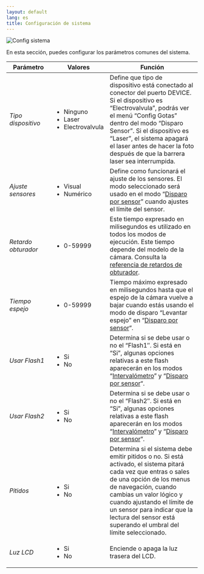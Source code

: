 ```yaml
---
layout: default
lang: es
title: Configuración de sistema
---
```


![](../../../../assets/images/es-lcd-system-config-menu.jpg "Config sistema")

En esta sección, puedes configurar los parámetros comunes del sistema.

<table>
<thead>
<tr>
<th style="width: 100px;"><strong>Parámetro</strong></th>
<th style="width: 100px;"><strong>Valores</strong></th>
<th><strong>Función</strong></th>
</tr>
</thead>
<tbody>
<tr>
<td><em>Tipo dispositivo</em></td>
<td>
<ul>
<li>Ninguno</li>
<li>Laser</li>
<li>Electrovalvula</li>
</ul>
</td>
<td>Define que tipo de dispositivo está conectado al conector del puerto DEVICE. Si el dispositivo es &#8220;Electrovalvula&#8221;, podrás ver el menú &#8220;Config Gotas&#8221; dentro del modo &#8220;Disparo Sensor&#8221;. Si el dispositivo es &#8220;Laser&#8221;, el sistema apagará el laser antes de hacer la foto después de que la barrera laser sea interrumpida.</td>
</tr>
<tr>
<td><em>Ajuste sensores</em></td>
<td>
<ul>
<li>Visual</li>
<li>Numérico</li>
</ul>
</td>
<td>Define como funcionará el ajuste de los sensores. El modo seleccionado será usado en el modo &#8220;<a title="Modo disparo por sensor" href="../modo-disparo-por-sensor/">Disparo por sensor</a>&#8221; cuando ajustes el límite del sensor.</td>
</tr>
<tr>
<td><em>Retardo obturador</em></td>
<td>
<ul>
<li>0-59999</li>
</ul>
</td>
<td>Este tiempo expresado en milisegundos es utilizado en todos los modos de ejecución. Este tiempo depende del modelo de la cámara. Consulta la <a title="Retardos de obturador de cámaras" href="../../referencia/retardos-de-obturador-de-camaras/">referencia de retardos de obturador</a>.</td>
</tr>
<tr>
<td><em>Tiempo espejo</em></td>
<td>
<ul>
<li>0-59999</li>
</ul>
</td>
<td>Tiempo máximo expresado en milisegundos hasta que el espejo de la cámara vuelve a bajar cuando estás usando el modo de disparo &#8220;Levantar espejo&#8221; en &#8220;<a title="Modo disparo por sensor" href="../modo-disparo-por-sensor/">Disparo por sensor</a>&#8220;.</td>
</tr>
<tr>
<td><em>Usar Flash1</em></td>
<td>
<ul>
<li>Si</li>
<li>No</li>
</ul>
</td>
<td>Determina si se debe usar o no el &#8220;Flash1&#8243;. Si está en &#8220;Si&#8221;, algunas opciones relativas a este flash aparecerán en los modos &#8220;<a title="Modo Intervalómetro" href="../modo-intervalometro/">Intervalómetro</a>&#8221; y &#8220;<a title="Modo disparo por sensor" href="../modo-disparo-por-sensor/">Disparo por sensor</a>&#8220;.</td>
</tr>
<tr>
<td><em>Usar Flash2</em></td>
<td>
<ul>
<li>Si</li>
<li>No</li>
</ul>
</td>
<td>Determina si se debe usar o no el &#8220;Flash2&#8243;. Si está en &#8220;Si&#8221;, algunas opciones relativas a este flash aparecerán en los modos &#8220;<a title="Modo Intervalómetro" href="../modo-intervalometro/">Intervalómetro</a>&#8221; y &#8220;<a title="Modo disparo por sensor" href="../modo-disparo-por-sensor/">Disparo por sensor</a>&#8220;.</td>
</tr>
<tr>
<td><em>Pitidos</em></td>
<td>
<ul>
<li>Si</li>
<li>No</li>
</ul>
</td>
<td>Determina si el sistema debe emitir pitidos o no. Si está activado, el sistema pitará cada vez que entras o sales de una opción de los menus de navegación, cuando cambias un valor lógico y cuando ajustando el límite de un sensor para indicar que la lectura del sensor está superando el umbral del límite seleccionado.</td>
</tr>
<tr>
<td><em>Luz LCD</em></td>
<td>
<ul>
<li>Si</li>
<li>No</li>
</ul>
</td>
<td>Enciende o apaga la luz trasera del LCD.</td>
</tr>
</tbody>
</table>

